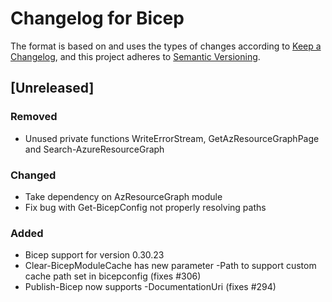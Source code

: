 # Changelog for Bicep

The format is based on and uses the types of changes according to [Keep a Changelog](https://keepachangelog.com/en/1.0.0/),
and this project adheres to [Semantic Versioning](https://semver.org/spec/v2.0.0.html).

## [Unreleased]

### Removed
- Unused private functions WriteErrorStream, GetAzResourceGraphPage and Search-AzureResourceGraph

### Changed

- Take dependency on AzResourceGraph module
- Fix bug with Get-BicepConfig not properly resolving paths

### Added

- Bicep support for version 0.30.23
- Clear-BicepModuleCache has new parameter -Path to support custom cache path set in bicepconfig (fixes #306)
- Publish-Bicep now supports -DocumentationUri (fixes #294)
